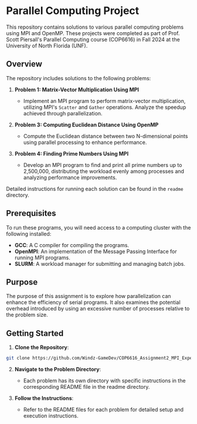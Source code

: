 # Parallel Computing Project

This repository contains solutions to various parallel computing problems using MPI and OpenMP. These projects were completed as part of Prof. Scott Piersall's Parallel Computing course (COP6616) in Fall 2024 at the University of North Florida (UNF).

## Overview

The repository includes solutions to the following problems:
1. **Problem 1: Matrix-Vector Multiplication Using MPI**
   - Implement an MPI program to perform matrix-vector multiplication, utilizing MPI's `Scatter` and `Gather` operations. Analyze the speedup achieved through parallelization.

2. **Problem 3: Computing Euclidean Distance Using OpenMP**
   - Compute the Euclidean distance between two N-dimensional points using parallel processing to enhance performance.

3. **Problem 4: Finding Prime Numbers Using MPI**
   - Develop an MPI program to find and print all prime numbers up to 2,500,000, distributing the workload evenly among processes and analyzing performance improvements.

Detailed instructions for running each solution can be found in the `readme` directory.

## Prerequisites

To run these programs, you will need access to a computing cluster with the following installed:
- **GCC**: A C compiler for compiling the programs.
- **OpenMPI**: An implementation of the Message Passing Interface for running MPI programs.
- **SLURM**: A workload manager for submitting and managing batch jobs.

## Purpose

The purpose of this assignment is to explore how parallelization can enhance the efficiency of serial programs. It also examines the potential overhead introduced by using an excessive number of processes relative to the problem size.

## Getting Started

1. **Clone the Repository**:
```bash
git clone https://github.com/Windz-GameDev/COP6616_Assignment2_MPI_Experiments cd COP6616_Assignment2_MPI_Experiments
```

2. **Navigate to the Problem Directory**:
   - Each problem has its own directory with specific instructions in the corresponding README file in the readme directory.

3. **Follow the Instructions**:
   - Refer to the README files for each problem for detailed setup and execution instructions.
